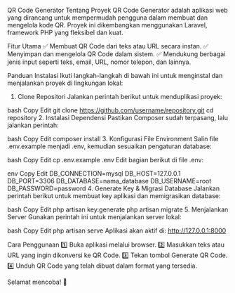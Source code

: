 QR Code Generator
Tentang Proyek
QR Code Generator adalah aplikasi web yang dirancang untuk mempermudah pengguna dalam membuat dan mengelola kode QR. Proyek ini dikembangkan menggunakan Laravel, framework PHP yang fleksibel dan kuat.

Fitur Utama
✅ Membuat QR Code dari teks atau URL secara instan.
✅ Menyimpan dan mengelola QR Code dalam sistem.
✅ Mendukung berbagai jenis input seperti teks, email, URL, nomor telepon, dan lainnya.

Panduan Instalasi
Ikuti langkah-langkah di bawah ini untuk menginstal dan menjalankan proyek di lingkungan lokal:

1. Clone Repositori
Jalankan perintah berikut untuk menduplikasi proyek:

bash
Copy
Edit
git clone https://github.com/username/repository.git
cd repository
2. Instalasi Dependensi
Pastikan Composer sudah terpasang, lalu jalankan perintah:

bash
Copy
Edit
composer install
3. Konfigurasi File Environment
Salin file .env.example menjadi .env, kemudian sesuaikan pengaturan database:

bash
Copy
Edit
cp .env.example .env
Edit bagian berikut di file .env:

env
Copy
Edit
DB_CONNECTION=mysql
DB_HOST=127.0.0.1
DB_PORT=3306
DB_DATABASE=nama_database
DB_USERNAME=root
DB_PASSWORD=password
4. Generate Key & Migrasi Database
Jalankan perintah berikut untuk membuat key aplikasi dan memigrasikan database:

bash
Copy
Edit
php artisan key:generate
php artisan migrate
5. Menjalankan Server
Gunakan perintah ini untuk menjalankan server lokal:

bash
Copy
Edit
php artisan serve
Aplikasi akan aktif di: http://127.0.0.1:8000

Cara Penggunaan
1️⃣ Buka aplikasi melalui browser.
2️⃣ Masukkan teks atau URL yang ingin dikonversi ke QR Code.
3️⃣ Tekan tombol Generate QR Code.
4️⃣ Unduh QR Code yang telah dibuat dalam format yang tersedia.

Selamat mencoba! 🚀

